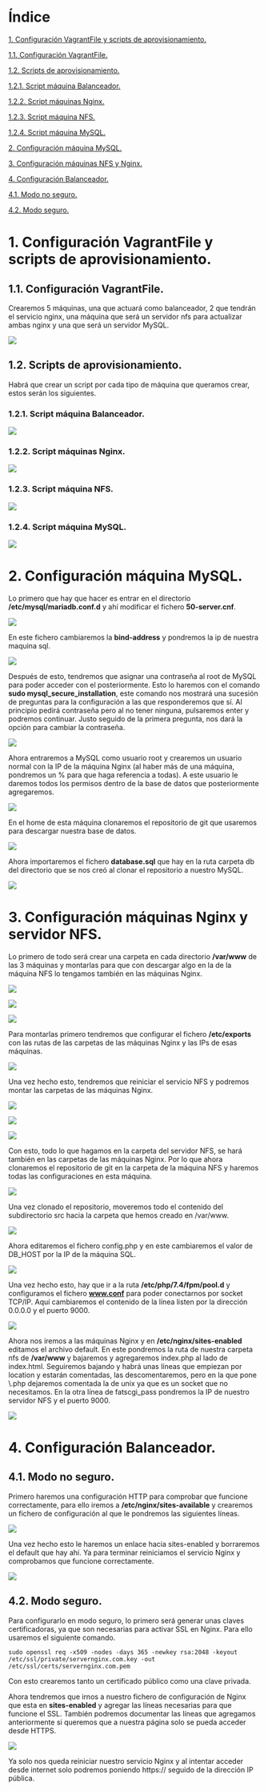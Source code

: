 ﻿#   Índice
[1.	Configuración VagrantFile y scripts de aprovisionamiento.	](#1)

[1.1.	Configuración VagrantFile.	](#11)

[1.2.	Scripts de aprovisionamiento.	](#12)

[1.2.1.	Script máquina Balanceador.	](#121)

[1.2.2.	Script máquinas Nginx.	](#122)

[1.2.3.	Script máquina NFS.	](#123)

[1.2.4.	Script máquina MySQL.	](#124)

[2.	Configuración máquina MySQL.	](#2)

[3.	Configuración máquinas NFS y Nginx.	](#3)

[4.	Configuración Balanceador.	](#4)

[4.1. Modo no seguro.](#41)

[4.2. Modo seguro.](#42)

<div id="1">

#   1. Configuración VagrantFile y scripts de aprovisionamiento. 

<div id="11">

## 1.1. Configuración VagrantFile. 

Crearemos 5 máquinas, una que actuará como balanceador, 2 que tendrán el servicio nginx, una máquina que será un servidor nfs para actualizar ambas nginx y una que será un servidor MySQL. 

![](fotos/Aspose.Words.3d27b9cb-fc54-4170-967f-33d37838a1e7.001.png)

<div id="12">

## 1.2. Scripts de aprovisionamiento.

Habrá que crear un script por cada tipo de máquina que queramos crear, estos serán los siguientes.

<div id="121">

### 1.2.1. Script máquina Balanceador.

![](fotos/Aspose.Words.3d27b9cb-fc54-4170-967f-33d37838a1e7.002.png)

<div id="122">

### 1.2.2. Script máquinas Nginx. 

![](fotos/Aspose.Words.3d27b9cb-fc54-4170-967f-33d37838a1e7.003.png)

<div id="123">

### 1.2.3. Script máquina NFS. 

![](fotos/Aspose.Words.3d27b9cb-fc54-4170-967f-33d37838a1e7.004.png)

<div id="124">

### 1.2.4. Script máquina MySQL. 

![](fotos/Aspose.Words.3d27b9cb-fc54-4170-967f-33d37838a1e7.005.png)

<div id="2">

# 2. Configuración máquina MySQL.

Lo primero que hay que hacer es entrar en el directorio **/etc/mysql/mariadb.conf.d** y ahí modificar el fichero **50-server.cnf**.

![](fotos/Aspose.Words.3d27b9cb-fc54-4170-967f-33d37838a1e7.006.png)

En este fichero cambiaremos la **bind-address** y pondremos la ip de nuestra maquina sql.

![](fotos/Aspose.Words.3d27b9cb-fc54-4170-967f-33d37838a1e7.007.png)

Después de esto, tendremos que asignar una contraseña al root de MySQL para poder acceder con el posteriormente. Esto lo haremos con el comando **sudo mysql\_secure\_installation**, este comando nos mostrará una sucesión de preguntas para la configuración a las que responderemos que sí. Al principio pedirá contraseña pero al no tener ninguna, pulsaremos enter y podremos continuar. Justo seguido de la primera pregunta, nos dará la opción para cambiar la contraseña.

![](fotos/Aspose.Words.3d27b9cb-fc54-4170-967f-33d37838a1e7.008.png)



Ahora entraremos a MySQL como usuario root y crearemos un usuario normal con la IP de la máquina Nginx (al haber más de una máquina, pondremos un % para que haga referencia a todas). A este usuario le daremos todos los permisos dentro de la base de datos que posteriormente agregaremos.

![](fotos/Aspose.Words.3d27b9cb-fc54-4170-967f-33d37838a1e7.009.png)

En el home de esta máquina clonaremos el repositorio de git que usaremos para descargar nuestra base de datos.

![](fotos/Aspose.Words.3d27b9cb-fc54-4170-967f-33d37838a1e7.010.png)

Ahora importaremos el fichero **database.sql** que hay en la ruta carpeta db del directorio que se nos creó al clonar el repositorio a nuestro MySQL.

![](fotos/Aspose.Words.3d27b9cb-fc54-4170-967f-33d37838a1e7.011.png)

<div id="3">


# 3. Configuración máquinas Nginx y servidor NFS.

Lo primero de todo será crear una carpeta en cada directorio **/var/www** de las 3 máquinas y montarlas para que con descargar algo en la de la máquina NFS lo tengamos también en las máquinas Nginx.

![](fotos/Aspose.Words.3d27b9cb-fc54-4170-967f-33d37838a1e7.012.png)

![](fotos/Aspose.Words.3d27b9cb-fc54-4170-967f-33d37838a1e7.013.png)

![](fotos/Aspose.Words.3d27b9cb-fc54-4170-967f-33d37838a1e7.014.png)

Para montarlas primero tendremos que configurar el fichero **/etc/exports** con las rutas de las carpetas de las máquinas Nginx y las IPs de esas máquinas.

![](fotos/Aspose.Words.3d27b9cb-fc54-4170-967f-33d37838a1e7.015.png)

Una vez hecho esto, tendremos que reiniciar el servicio NFS y podremos montar las carpetas de las máquinas Nginx.

![](fotos/Aspose.Words.3d27b9cb-fc54-4170-967f-33d37838a1e7.016.png)

![](fotos/Aspose.Words.3d27b9cb-fc54-4170-967f-33d37838a1e7.017.png)

![](fotos/Aspose.Words.3d27b9cb-fc54-4170-967f-33d37838a1e7.018.png)

Con esto, todo lo que hagamos en la carpeta del servidor NFS, se hará también en las carpetas de las máquinas Nginx. Por lo que ahora clonaremos el repositorio de git en la carpeta de la máquina NFS y haremos todas las configuraciones en esta máquina.

![](fotos/Aspose.Words.3d27b9cb-fc54-4170-967f-33d37838a1e7.019.png)

Una vez clonado el repositorio, moveremos todo el contenido del subdirectorio src hacia la carpeta que hemos creado en /var/www.

![](fotos/Aspose.Words.3d27b9cb-fc54-4170-967f-33d37838a1e7.020.png)

Ahora editaremos el fichero config.php y en este cambiaremos el valor de DB_HOST por la IP de la máquina SQL.

![](fotos/Aspose.Words.3d27b9cb-fc54-4170-967f-33d37838a1e7.021.png)

Una vez hecho esto, hay que ir a la ruta **/etc/php/7.4/fpm/pool.d** y configuramos el fichero **www.conf** para poder conectarnos por socket TCP/IP. Aquí cambiaremos el contenido de la línea listen por la dirección 0.0.0.0 y el puerto 9000.

![](fotos/Aspose.Words.3d27b9cb-fc54-4170-967f-33d37838a1e7.022.png)



Ahora nos iremos a las máquinas Nginx y en **/etc/nginx/sites-enabled** editamos el archivo default. En este pondremos la ruta de nuestra carpeta nfs de **/var/www** y bajaremos y agregaremos index.php al lado de index.html. Seguiremos bajando y habrá unas líneas que empiezan por location y estarán comentadas, las descomentaremos, pero en la que pone \\.php dejaremos comentada la de unix ya que es un socket que no necesitamos. En la otra línea de fatscgi_pass pondremos la IP de nuestro servidor NFS y el puerto 9000.

![](fotos/Aspose.Words.3d27b9cb-fc54-4170-967f-33d37838a1e7.023.png)

<div id="4">



# 4. Configuración Balanceador.


<div id="41">

## 4.1. Modo no seguro.

Primero haremos una configuración HTTP para comprobar que funcione correctamente, para ello iremos a **/etc/nginx/sites-available** y crearemos un fichero de configuración al que le pondremos las siguientes líneas.

![](fotos/Aspose.Words.3d27b9cb-fc54-4170-967f-33d37838a1e7.024.png)

Una vez hecho esto le haremos un enlace hacia sites-enabled y borraremos el default que hay ahí. Ya para terminar reiniciamos el servicio Nginx y comprobamos que funcione correctamente.

![](fotos/Aspose.Words.3d27b9cb-fc54-4170-967f-33d37838a1e7.025.png)

<div id="42">


## 4.2. Modo seguro.

Para configurarlo en modo seguro, lo primero será generar unas claves certificadoras, ya que son necesarias para activar SSL en Nginx. Para ello usaremos el siguiente comando.

    sudo openssl req -x509 -nodes -days 365 -newkey rsa:2048 -keyout /etc/ssl/private/servernginx.com.key -out /etc/ssl/certs/servernginx.com.pem

Con esto crearemos tanto un certificado público como una clave privada.



Ahora tendremos que irnos a nuestro fichero de configuración de Nginx que esta en **sites-enabled** y agregar las líneas necesarias para que funcione el SSL. También podremos documentar las líneas que agregamos anteriormente si queremos que a nuestra página solo se pueda acceder desde HTTPS.

![](fotos/Aspose.Words.3d27b9cb-fc54-4170-967f-33d37838a1e7.026.png)

Ya solo nos queda reiniciar nuestro servicio Nginx y al intentar acceder desde internet solo podremos poniendo https:// seguido de la dirección IP pública.

